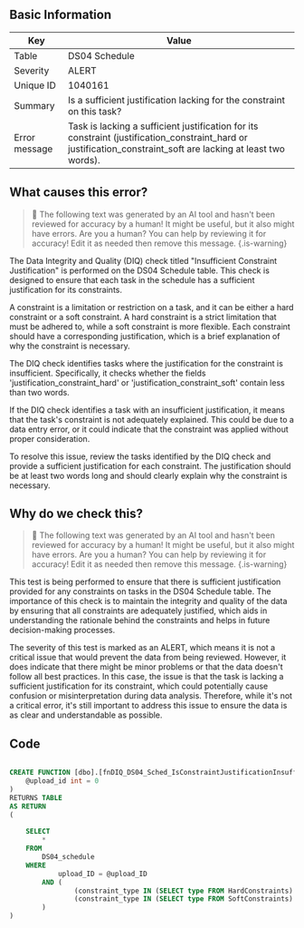 ## Basic Information
| Key         | Value          |
|-------------|----------------|
| Table       | DS04 Schedule |
| Severity    | ALERT |
| Unique ID   | 1040161   |
| Summary     | Is a sufficient justification lacking for the constraint on this task? |
| Error message | Task is lacking a sufficient justification for its constraint (justification_constraint_hard or justification_constraint_soft are lacking at least two words). |

## What causes this error?

> :robot: The following text was generated by an AI tool and hasn't been reviewed for accuracy by a human! It might be useful, but it also might have errors. Are you a human? You can help by reviewing it for accuracy! Edit it as needed then remove this message.
{.is-warning}

The Data Integrity and Quality (DIQ) check titled "Insufficient Constraint Justification" is performed on the DS04 Schedule table. This check is designed to ensure that each task in the schedule has a sufficient justification for its constraints. 

A constraint is a limitation or restriction on a task, and it can be either a hard constraint or a soft constraint. A hard constraint is a strict limitation that must be adhered to, while a soft constraint is more flexible. Each constraint should have a corresponding justification, which is a brief explanation of why the constraint is necessary. 

The DIQ check identifies tasks where the justification for the constraint is insufficient. Specifically, it checks whether the fields 'justification_constraint_hard' or 'justification_constraint_soft' contain less than two words. 

If the DIQ check identifies a task with an insufficient justification, it means that the task's constraint is not adequately explained. This could be due to a data entry error, or it could indicate that the constraint was applied without proper consideration. 

To resolve this issue, review the tasks identified by the DIQ check and provide a sufficient justification for each constraint. The justification should be at least two words long and should clearly explain why the constraint is necessary.
## Why do we check this?

> :robot: The following text was generated by an AI tool and hasn't been reviewed for accuracy by a human! It might be useful, but it also might have errors. Are you a human? You can help by reviewing it for accuracy! Edit it as needed then remove this message.
{.is-warning}

This test is being performed to ensure that there is sufficient justification provided for any constraints on tasks in the DS04 Schedule table. The importance of this check is to maintain the integrity and quality of the data by ensuring that all constraints are adequately justified, which aids in understanding the rationale behind the constraints and helps in future decision-making processes.

The severity of this test is marked as an ALERT, which means it is not a critical issue that would prevent the data from being reviewed. However, it does indicate that there might be minor problems or that the data doesn't follow all best practices. In this case, the issue is that the task is lacking a sufficient justification for its constraint, which could potentially cause confusion or misinterpretation during data analysis. Therefore, while it's not a critical error, it's still important to address this issue to ensure the data is as clear and understandable as possible.
## Code

```sql

CREATE FUNCTION [dbo].[fnDIQ_DS04_Sched_IsConstraintJustificationInsufficient] (
	@upload_id int = 0
)
RETURNS TABLE
AS RETURN
(
	
	SELECT 
		*
	FROM
		DS04_schedule
	WHERE
			upload_ID = @upload_ID
		AND (
				(constraint_type IN (SELECT type FROM HardConstraints) AND CHARINDEX(' ',TRIM([justification_constraint_hard])) = 0) OR 
				(constraint_type IN (SELECT type FROM SoftConstraints) AND CHARINDEX(' ',TRIM([justification_constraint_soft])) = 0)
		)
)
```
